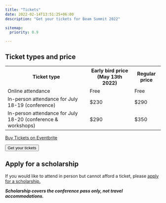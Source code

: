 ```yaml
---
title: "Tickets"
date: 2022-02-14T13:51:25+06:00
description: "Get your tickets for Beam Summit 2022"

sitemap:
  priority: 0.9

---
```


## Ticket types and price

<table class="table prices">
<tr>
  <th>Ticket type</th>
  <th>Early bird price (May 13th 2022)</th>
  <th>Regular price</th>
</tr>
<tr>
  <td>Online attendance</td>
  <td>Free</td>
  <td>Free</td>
</tr>
<tr>
  <td>In-person attendance for July 18-19 (conference)</td>
  <td>$230</td>
  <td>$290</td>
</tr>
<tr>
  <td>In-person attendance for July 18-20 (conference & workshops)</td>
  <td>$290</td>
  <td>$350</td>
</tr>
</table>

<div class="d-flex justify-content-center mb-4">

<!-- Noscript content for added SEO -->
<noscript><a href="https://beamsummit-2022.eventbrite.com" rel="noopener noreferrer" target="_blank">Buy Tickets on Eventbrite</a></noscript>
<!-- You can customize this button any way you like -->
<button id="eventbrite-widget-modal-trigger-261321558817" type="button" class="btn btn-yellow btn-rounded mt-3">Get your tickets</button>

<script src="https://www.eventbrite.com/static/widgets/eb_widgets.js"></script>

<script type="text/javascript">

  function getGAClientID() {
    result = 0;
    var trackers = [];
    try {
      trackers = ga.getAll();
    } catch (error) {
      console.log("Could not load ga")
    }  
    var i, len;
    for (i = 0, len = trackers.length; i < len; i += 1) {
      if (trackers[i].get('trackingId') === 'UA-165970215-2') {
        result = trackers[i].get('clientId');
      }
    }
    console.log("Returning "+result);
    return result;
  }

  var exampleCallback = function() {
    console.log('Order complete!');
  };
  
    
  window.EBWidgets.createWidget({
    widgetType: 'checkout',
    eventId: '261321558817',
    googleAnalyticsClientId: getGAClientID(),
    modal: true,
    modalTriggerElementId: 'eventbrite-widget-modal-trigger-261321558817',
    onOrderComplete: exampleCallback
  });
</script>
</div>

## Apply for a scholarship


If you would like to attend in person but cannot afford a ticket, please <a href="https://forms.gle/STT1tYp9MefGzN5L9" target="_blank">apply for a scholarship.</a>


***Scholarship covers the conference pass only, not travel accommodations.***